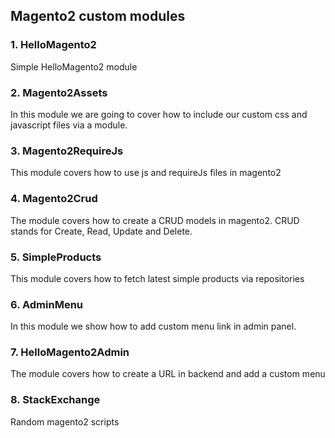 ## Magento2 custom modules

### 1. HelloMagento2
Simple HelloMagento2 module

### 2. Magento2Assets
In this module we are going to cover how to include our custom css and javascript files via a module.

### 3. Magento2RequireJs
This module covers how to use js and requireJs files in magento2

### 4. Magento2Crud
The module covers how to create a CRUD models in magento2. CRUD stands for Create, Read, Update and Delete.

### 5. SimpleProducts
This module covers how to fetch latest simple products via repositories

### 6. AdminMenu
In this module we show how to add custom menu link in admin panel.

### 7. HelloMagento2Admin
The module covers how to create a URL in backend and add a custom menu


### 8. StackExchange
Random magento2 scripts
